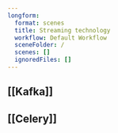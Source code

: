 ```yaml
---
longform:
  format: scenes
  title: Streaming technology
  workflow: Default Workflow
  sceneFolder: /
  scenes: []
  ignoredFiles: []
---
```

## [[Kafka]]

## [[Celery]]



